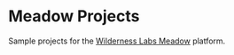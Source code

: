 # Meadow Projects

Sample projects for the [Wilderness Labs Meadow](https://www.wildernesslabs.co/developers) platform.
